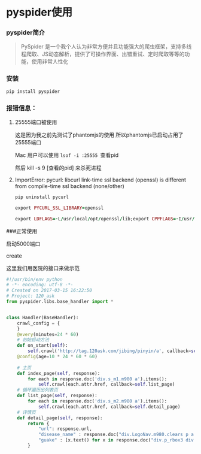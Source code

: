 # pyspider使用

### pyspider简介

> PySpider 是一个我个人认为非常方便并且功能强大的爬虫框架，支持多线程爬取、JS动态解析，提供了可操作界面、出错重试、定时爬取等等的功能，使用非常人性化

### 安装

```ruby
pip install pyspider
```

### 报错信息：

1. 25555端口被使用

   这是因为我之前先测试了phantomjs的使用 所以phantomjs已启动占用了25555端口

   Mac 用户可以使用 `lsof -i :25555 `查看pid

   然后 kill -s 9 [查看的pid] 来杀死进程

2. ImportError: pycurl: libcurl link-time ssl backend (openssl) is different from compile-time ssl backend (none/other)

   ```ruby
   pip uninstall pycurl
   
   export PYCURL_SSL_LIBRARY=openssl
   
   export LDFLAGS=-L/usr/local/opt/openssl/lib;export CPPFLAGS=-I/usr/local/opt/openssl/include;pip install pycurl --compile --no-cache-dir
   ```

###正常使用

启动5000端口

create

这里我们用医院的接口来做示范

```python
#!/usr/bin/env python
# -*- encoding: utf-8 -*-
# Created on 2017-03-15 16:22:50
# Project: 120_ask
from pyspider.libs.base_handler import *


class Handler(BaseHandler):
    crawl_config = {
    }
    @every(minutes=24 * 60)
    # 初始启动方法
    def on_start(self):
        self.crawl('http://tag.120ask.com/jibing/pinyin/a', callback=self.index_page)
    @config(age=10 * 24 * 60 * 60)
    
    # 主页
    def index_page(self, response):
        for each in response.doc('div.s_m1.m980 a').items():
            self.crawl(each.attr.href, callback=self.list_page)
	# 循环遍历出列表页
    def list_page(self, response):
        for each in response.doc('div.s_m2.m980 a').items():
            self.crawl(each.attr.href, callback=self.detail_page)
	# 详情页
    def detail_page(self, response):
        return {
            "url": response.url,
            "disease_name" : response.doc("div.LogoNav.m980.clears p a:nth-child(2)").text(),
            "guake" : [x.text() for x in response.doc("div.p_rbox3 div.p_sibox3b span").items()]
        }
```

